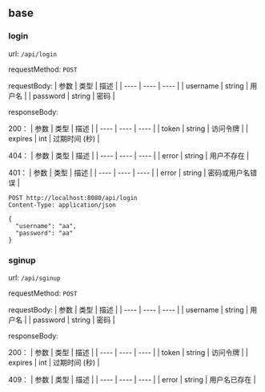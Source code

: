 ## base

### login

url: `/api/login`

requestMethod: `POST`

requestBody:
| 参数 | 类型 | 描述 |
| ---- | ---- | ---- |
| username | string | 用户名 |
| password | string | 密码 |

responseBody:

200：
| 参数 | 类型 | 描述 |
| ---- | ---- | ---- |
| token | string | 访问令牌 |
| expires | int | 过期时间 (秒) |

404：
| 参数 | 类型 | 描述 |
| ---- | ---- | ---- |
| error | string | 用户不存在 |

401：
| 参数 | 类型 | 描述 |
| ---- | ---- | ---- |
| error | string | 密码或用户名错误 |

```http
POST http://localhost:8080/api/login
Content-Type: application/json

{
  "username": "aa",
  "password": "aa"
}
```

### sginup
url: `/api/sginup`

requestMethod: `POST`

requestBody:
| 参数 | 类型 | 描述 |
| ---- | ---- | ---- |
| username | string | 用户名 |
| password | string | 密码 |

responseBody:

200：
| 参数 | 类型 | 描述 |
| ---- | ---- | ---- |
| token | string | 访问令牌 |
| expires | int | 过期时间 (秒) |

409：
| 参数 | 类型 | 描述 |
| ---- | ---- | ---- |
| error | string | 用户名已存在 |